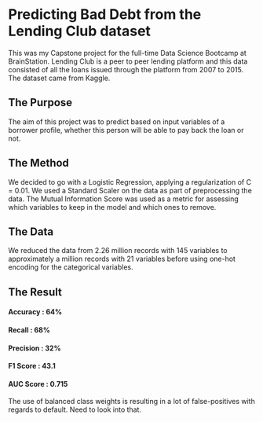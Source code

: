 # Predicting Bad Debt from the Lending Club dataset
This was my Capstone project for the full-time Data Science Bootcamp at BrainStation. Lending Club is a peer to peer lending platform and this data consisted of all the loans issued through the platform from 2007 to 2015. The dataset came from Kaggle.

## The Purpose
The aim of this project was to predict based on input variables of a borrower profile, whether this person will be able to pay back the loan or not.

## The Method
We decided to go with a Logistic Regression, applying a regularization of C = 0.01. We used a Standard Scaler on the data as part of preprocessing the data. The Mutual Information Score was used as a metric for assessing which variables to keep in the model and which ones to remove.

## The Data
We reduced the data from 2.26 million records with 145 variables to approximately a million records with 21 variables before using one-hot encoding for the categorical variables.

## The Result
#### Accuracy : 64%
#### Recall : 68%
#### Precision : 32%
#### F1 Score : 43.1

#### AUC Score : 0.715

The use of balanced class weights is resulting in a lot of false-positives with regards to default. Need to look into that.

